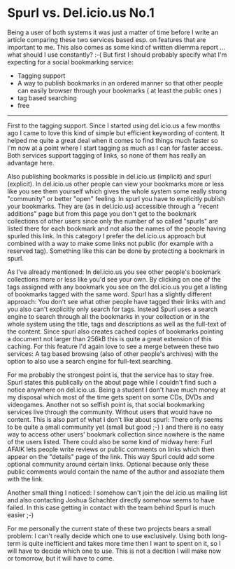 # Spurl vs. Del.icio.us No.1

Being a user of both systems it was just a matter of time before I write an article comparing these two services based esp. on features that are important to me. This also comes as some kind of written dilemma report ... what should I use constantly? :-( But first I should probably specify what I'm expecting for a social bookmarking service:

* Tagging support
* A way to publish bookmarks in an ordered manner so that other people can easily browser through your bookmarks ( at least the public ones )
* tag based searching
* free



-------------------------------



First to the tagging support. Since I started using del.icio.us a few months ago I came to love this kind of simple but efficient keywording of content. It helped me quite a great deal when it comes to find things much faster so I'm now at a point where I start tagging as much as I can for faster access. Both services support tagging of links, so none of them has really an advantage here.

Also publishing bookmarks is possible in del.icio.us (implicit) and spurl (explicit). In del.icio.us other people can view your bookmarks more or less like you see them yourself which gives the whole system some really strong "community" or better "open" feeling. In spurl you have to explicitly publish your bookmarks. They are (as in del.icio.us) accessible through a "recent additions" page but from this page you don't get to the bookmark collections of other users since only the number of so called "spurls" are listed there for each bookmark and not also the names of the people having spurled this link. In this category I prefer the del.icio.us approach but combined with a way to make some links not public (for example with a reserved tag). Something like this can be done by protecting a bookmark in spurl.

As I've already mentioned: In del.icio.us you see other people's bookmark collections more or less like you'd see your own. By clicking on one of the tags assigned with any bookmark you see on the del.icio.us you get a listing of bookmarks tagged with the same word. Spurl has a slightly different approach: You don't see what other people have tagged their links with and you also can't explicitly only search for tags. Instead Spurl uses a search engine to search through all the bookmarks in your collection or in the whole system using the title, tags and descriptions as well as the full-text of the content. Since spurl also creates cached copies of bookmarks pointing a document not larger than 256kB this is quite a great extension of this caching. For this feature I'd again love to see a merge between these two services: A tag based browsing (also of other people's archives) with the option to also use a search engine for full-text searching.

For me probably the strongest point is, that the service has to stay free. Spurl states this publically on the about page while I couldn't find such a notice anywhere on del.icio.us. Being a student I don't have much money at my disposal which most of the time gets spent on some CDs, DVDs and videogames. Another not so selfish point is, that social bookmarking services live through the community. Without users that would have no content. This is also part of what I don't like about spurl: There only seems to be quite a small community yet (small but good ;-) ) and there is no easy way to access other users' bookmark collection since nowhere is the name of the users listed. There could also be some kind of midway here: Furl AFAIK lets people write reviews or public comments on links which then appear on the "details" page of the link. This way Spurl could add some optional community around certain links. Optional because only these public comments would contain the name of the author and assoziate them with the link.

Another small thing I noticed: I somehow can't join the del.icio.us mailing list and also contacting Joshua Schachter directly somehow seems to have failed. In this case getting in contact with the team behind Spurl is much easier ;-)

For me personally the current state of these two projects bears a small problem: I can't really decide which one to use exclusively. Using both long-term is quite inefficient and takes more time then I want to spent on it, so I will have to decide which one to use. This is not a decition I will make now or tomorrow, but it will have to come.